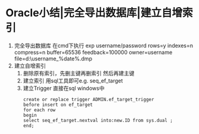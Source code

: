 # Oracle小结|完全导出数据库|建立自增索引
1. 完全导出数据库
在cmd下执行
exp username/password rows=y indexes=n compress=n buffer=65536 feedback=100000 owner=username file=d:\username_%date%.dmp
2. 建立自增索引
    1. 删除原有索引，先删主键再删索引 然后再建主键
    2. 建立索引 用sql工具即可e.g. seq_ef_target
    3. 建立Trigger
        直接在sql windows中 
        ```
        create or replace trigger ADMIN.ef_target_trigger
        before insert on ef_target
        for each row
        begin
        select seq_ef_target.nextval into:new.ID from sys.dual ;
        end; 
        ```